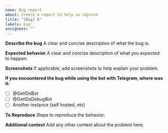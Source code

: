 ```yaml
---
name: Bug report
about: Create a report to help us improve
title: "[Bug] X"
labels: bug
assignees: ""
---
```


**Describe the bug**
A clear and concise description of what the bug is.

**Expected behavior**
A clear and concise description of what you expected to happen.

**Screenshots**
If applicable, add screenshots to help explain your problem.

**If you encountered the bug while using the bot with Telegram, where was it:**

- [ ] @GetIDsBot
- [ ] @GetIDsDebugBot
- [ ] Another instance (self hosted, etc)

**To Reproduce**
Steps to reproduce the behavior:

**Additional context**
Add any other context about the problem here.

